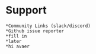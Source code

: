 # Support
    *Community Links (slack/discord)
    *Github issue reporter
    *fill in
    *later
    *hi avaer
    
